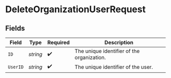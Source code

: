 # DeleteOrganizationUserRequest


## Fields

| Field                                      | Type                                       | Required                                   | Description                                |
| ------------------------------------------ | ------------------------------------------ | ------------------------------------------ | ------------------------------------------ |
| `ID`                                       | *string*                                   | :heavy_check_mark:                         | The unique identifier of the organization. |
| `UserID`                                   | *string*                                   | :heavy_check_mark:                         | The unique identifier of the user.         |